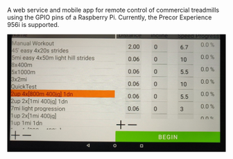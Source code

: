 A web service and mobile app for remote control of commercial treadmills using the GPIO pins of a Raspberry Pi. Currently, the Precor Experience 956i is supported.

![Screenshot of the App](Docs/app_screenshot.jpg)